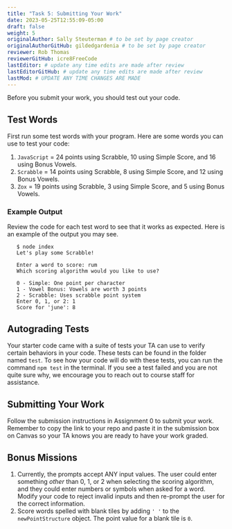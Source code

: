 ```yaml
---
title: "Task 5: Submitting Your Work"
date: 2023-05-25T12:55:09-05:00
draft: false
weight: 5
originalAuthor: Sally Steuterman # to be set by page creator
originalAuthorGitHub: gildedgardenia # to be set by page creator
reviewer: Rob Thomas 
reviewerGitHub: icre8FreeCode 
lastEditor: # update any time edits are made after review
lastEditorGitHub: # update any time edits are made after review
lastMod: # UPDATE ANY TIME CHANGES ARE MADE
---
```


Before you submit your work, you should test out your code.

## Test Words

First run some test words with your program. Here are some words you can use to test your code:

1. `JavaScript` = 24 points using Scrabble, 10 using Simple Score, and 16
   using Bonus Vowels.
1. `Scrabble` = 14 points using Scrabble, 8 using Simple Score, and 12 using
   Bonus Vowels.
1. `Zox` = 19 points using Scrabble, 3 using Simple Score, and 5 using Bonus
   Vowels.

### Example Output

Review the code for each test word to see that it works as expected. Here is an example of the output you may see.

```console
   $ node index
   Let's play some Scrabble!

   Enter a word to score: rum
   Which scoring algorithm would you like to use?

   0 - Simple: One point per character
   1 - Vowel Bonus: Vowels are worth 3 points
   2 - Scrabble: Uses scrabble point system
   Enter 0, 1, or 2: 1
   Score for 'june': 8
```

## Autograding Tests

Your starter code came with a suite of tests your TA can use to verify certain behaviors in your code. These tests can be found in the folder named `test`. To see how your code will do with these tests, you can run the command `npm test` in the terminal. If you see a test failed and you are not quite sure why, we encourage you to reach out to course staff for assistance.

## Submitting Your Work

<!-- TODO: Add link to Assignment 0 -->

Follow the submission instructions in Assignment 0 to submit your work. Remember to copy the link to your repo and paste it in the submission box on Canvas so your TA knows you are ready to have your work graded.

## Bonus Missions

1. Currently, the prompts accept ANY input values. The user could enter
   something *other* than 0, 1, or 2 when selecting the scoring algorithm, and
   they could enter numbers or symbols when asked for a word. Modify your code
   to reject invalid inputs and then re-prompt the user for the correct
   information.
1. Score words spelled with blank tiles by adding `' '` to the
   `newPointStructure` object. The point value for a blank tile is `0`.
